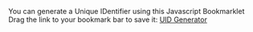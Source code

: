 You can generate a Unique IDentifier using this Javascript Bookmarklet
Drag the link to your bookmark bar to save it: <a href="javascript:
var today=new Date();
var epoch=Math.floor( today.getTime() / 1000 );
var epoch36=(epoch).toString(36);
function myFunction() {
  alert('Your UID is: ' + epoch36 + '\nGenerated on ' + today );
};
myFunction();">UID Generator</a>
